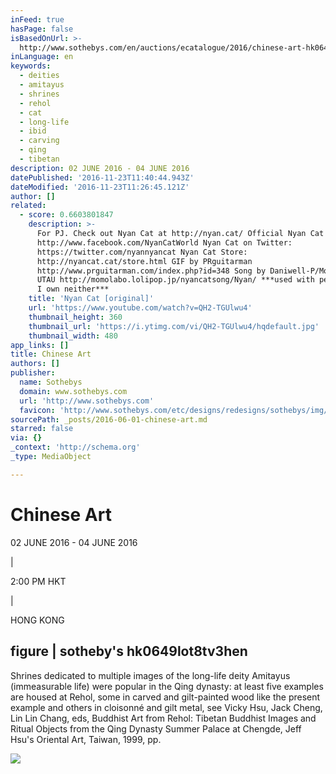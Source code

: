 ```yaml
---
inFeed: true
hasPage: false
isBasedOnUrl: >-
  http://www.sothebys.com/en/auctions/ecatalogue/2016/chinese-art-hk0649/lot.758.html
inLanguage: en
keywords:
  - deities
  - amitayus
  - shrines
  - rehol
  - cat
  - long-life
  - ibid
  - carving
  - qing
  - tibetan
description: 02 JUNE 2016 - 04 JUNE 2016
datePublished: '2016-11-23T11:40:44.943Z'
dateModified: '2016-11-23T11:26:45.121Z'
author: []
related:
  - score: 0.6603801847
    description: >-
      For PJ. Check out Nyan Cat at http://nyan.cat/ Official Nyan Cat Facebook:
      http://www.facebook.com/NyanCatWorld Nyan Cat on Twitter:
      https://twitter.com/nyannyancat Nyan Cat Store:
      http://nyancat.cat/store.html GIF by PRguitarman
      http://www.prguitarman.com/index.php?id=348 Song by Daniwell-P/Momone Momo
      UTAU http://momolabo.lolipop.jp/nyancatsong/Nyan/ ***used with permission;
      I own neither***
    title: 'Nyan Cat [original]'
    url: 'https://www.youtube.com/watch?v=QH2-TGUlwu4'
    thumbnail_height: 360
    thumbnail_url: 'https://i.ytimg.com/vi/QH2-TGUlwu4/hqdefault.jpg'
    thumbnail_width: 480
app_links: []
title: Chinese Art
authors: []
publisher:
  name: Sothebys
  domain: www.sothebys.com
  url: 'http://www.sothebys.com'
  favicon: 'http://www.sothebys.com/etc/designs/redesigns/sothebys/img/icons/favicon.ico'
sourcePath: _posts/2016-06-01-chinese-art.md
starred: false
via: {}
_context: 'http://schema.org'
_type: MediaObject

---
```

# Chinese Art

02 JUNE 2016 - 04 JUNE 2016

|

2:00 PM HKT

|

HONG KONG

<article style=""><h1>figure | sotheby's hk0649lot8tv3hen</h1><p>Shrines dedicated to multiple images of the long-life deity Amitayus (immeasurable life) were popular in the Qing dynasty: at least five examples are housed at Rehol, some in carved and gilt-painted wood like the present example and others in cloisonné and gilt metal, see Vicky Hsu, Jack Cheng, Lin Lin Chang, eds, Buddhist Art from Rehol: Tibetan Buddhist Images and Ritual Objects from the Qing Dynasty Summer Palace at Chengde, Jeff Hsu's Oriental Art, Taiwan, 1999, pp.</p><img src="http://www.sothebys.com/content/dam/stb/lots/HK0/HK0649/020HK0649_8TV3H.jpg" /></article>